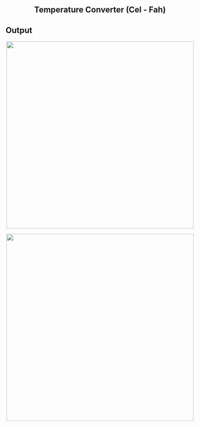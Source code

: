 <h2 align="center">Temperature Converter (Cel - Fah)</h2>

## Output

<p align="center">
<img width="500px" src="https://user-images.githubusercontent.com/80118217/202451874-998f2e5b-a4e7-47d6-8a4e-c4fe90f38ae2.JPG"> 
</p>

<p align="center">
<img width="500px" src="https://user-images.githubusercontent.com/80118217/202452359-7015c774-1b4d-4c57-ab4c-c5b3e3588620.JPG"> 
</p>
